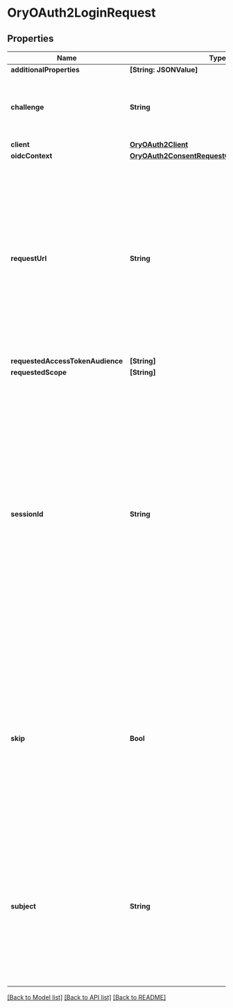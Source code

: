 # OryOAuth2LoginRequest

## Properties
Name | Type | Description | Notes
------------ | ------------- | ------------- | -------------
**additionalProperties** | **[String: JSONValue]** |  | [optional] 
**challenge** | **String** | ID is the identifier (\\\&quot;login challenge\\\&quot;) of the login request. It is used to identify the session. | [optional] 
**client** | [**OryOAuth2Client**](OryOAuth2Client.md) |  | [optional] 
**oidcContext** | [**OryOAuth2ConsentRequestOpenIDConnectContext**](OryOAuth2ConsentRequestOpenIDConnectContext.md) |  | [optional] 
**requestUrl** | **String** | RequestURL is the original OAuth 2.0 Authorization URL requested by the OAuth 2.0 client. It is the URL which initiates the OAuth 2.0 Authorization Code or OAuth 2.0 Implicit flow. This URL is typically not needed, but might come in handy if you want to deal with additional request parameters. | [optional] 
**requestedAccessTokenAudience** | **[String]** |  | [optional] 
**requestedScope** | **[String]** |  | [optional] 
**sessionId** | **String** | SessionID is the login session ID. If the user-agent reuses a login session (via cookie / remember flag) this ID will remain the same. If the user-agent did not have an existing authentication session (e.g. remember is false) this will be a new random value. This value is used as the \\\&quot;sid\\\&quot; parameter in the ID Token and in OIDC Front-/Back- channel logout. It&#39;s value can generally be used to associate consecutive login requests by a certain user. | [optional] 
**skip** | **Bool** | Skip, if true, implies that the client has requested the same scopes from the same user previously. If true, you can skip asking the user to grant the requested scopes, and simply forward the user to the redirect URL.  This feature allows you to update / set session information. | [optional] 
**subject** | **String** | Subject is the user ID of the end-user that authenticated. Now, that end user needs to grant or deny the scope requested by the OAuth 2.0 client. If this value is set and &#x60;skip&#x60; is true, you MUST include this subject type when accepting the login request, or the request will fail. | [optional] 

[[Back to Model list]](../README.md#documentation-for-models) [[Back to API list]](../README.md#documentation-for-api-endpoints) [[Back to README]](../README.md)


